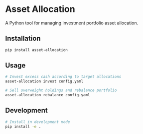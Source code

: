 # Asset Allocation

A Python tool for managing investment portfolio asset allocation.

## Installation

```bash
pip install asset-allocation
```

## Usage

```bash
# Invest excess cash according to target allocations
asset-allocation invest config.yaml

# Sell overweight holdings and rebalance portfolio
asset-allocation rebalance config.yaml
```

## Development

```bash
# Install in development mode
pip install -e .
```